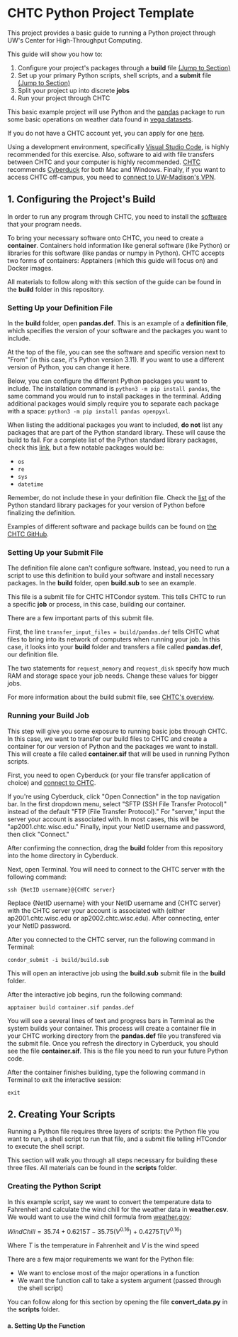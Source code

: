 # CHTC Python Project Template

This project provides a basic guide to running a Python project through UW's Center for High-Throughput Computing.

This guide will show you how to:
1. Configure your project's packages through a **build** file [(Jump to Section)](#1-configuring-the-projects-build)
2. Set up your primary Python scripts, shell scripts, and a **submit** file [(Jump to Section)](#2-creating-your-scripts)
3. Split your project up into discrete **jobs**
4. Run your project through CHTC

This basic example project will use Python and the [pandas](https://pandas.pydata.org) package to run some basic operations on  weather data found in [vega datasets](https://github.com/vega/vega-datasets/tree/main).

If you do not have a CHTC account yet, you can apply for one [here](https://chtc.cs.wisc.edu/uw-research-computing/form.html).

Using a development environment, specifically [Visual Studio Code](https://code.visualstudio.com), is highly recommended for this exercise. Also, software to aid with file transfers between CHTC and your computer is highly recommended. [CHTC](https://chtc.cs.wisc.edu/uw-research-computing/transfer-files-computer) recommends [Cyberduck](https://cyberduck.io) for both Mac and Windows. Finally, if you want to access CHTC off-campus, you need to [connect to UW-Madison's VPN](https://kb.wisc.edu/ns/page.php?id=108255).

## 1. Configuring the Project's Build

In order to run any program through CHTC, you need to install the [software](https://chtc.cs.wisc.edu/uw-research-computing/software-overview-htc) that your program needs. 

To bring your necessary software onto CHTC, you need to create a **container**. Containers hold information like general software (like Python) or libraries for this software  (like pandas or numpy in Python). CHTC accepts two forms of containers: Apptainers (which this guide will focus on) and Docker images.

All materials to follow along with this section of the guide can be found in the **build** folder in this repository.

### Setting Up your Definition File 

In the **build** folder, open **pandas.def**. This is an example of a **definition file**, which specifies the version of your software and the packages you want to include.

At the top of the file, you can see the software and specific version next to "From" (in this case, it's Python version 3.11). If you want to use a different version of Python, you can change it here.

Below, you can configure the different Python packages you want to include. The installation command is `python3 -m pip install pandas`, the same command you would run to install packages in the terminal. Adding additional packages would simply require you to separate each package with a space: `python3 -m pip install pandas openpyxl`. 

When listing the additional packages you want to included, **do not** list any packages that are part of the Python standard library. These will cause the build to fail. For a complete list of the Python standard library packages, check this [link](https://docs.python.org/3/library/index.html), but a few notable packages would be:
* `os`
* `re`
* `sys`
* `datetime`

Remember, do not include these in your definition file. Check the [list](https://docs.python.org/3/library/index.html) of the Python standard library packages for your version of Python before finalizing the definition.

Examples of different software and package builds can be found on [the CHTC GitHub](https://github.com/CHTC/recipes/tree/main/software).

### Setting Up your Submit File

The definition file alone can't configure software. Instead, you need to run a script to use this definition to build your software and install necessary packages. In the **build** folder, open **build.sub** to see an example.

This file is a submit file for CHTC HTCondor system. This tells CHTC to run a specific **job** or process, in this case, building our container.

There are a few important parts of this submit file.

First, the line `transfer_input_files = build/pandas.def` tells CHTC what files to bring into its network of computers when running your job. In this case, it looks into your **build** folder and transfers a file called **pandas.def**, our definition file.

The two statements for `request_memory` and `request_disk` specify how much RAM and storage space your job needs. Change these values for bigger jobs.

For more information about the build submit file, see [CHTC's overview](https://chtc.cs.wisc.edu/uw-research-computing/inter-submit). 

### Running your Build Job

This step will give you some exposure to running basic jobs through CHTC. In this case, we want to transfer our build files to CHTC and create a container for our version of Python and the packages we want to install. This will create a file called **container.sif** that will be used in running Python scripts.

First, you need to open Cyberduck (or your file transfer application of choice) and [connect to CHTC](https://chtc.cs.wisc.edu/uw-research-computing/connecting).

If you're using Cyberduck, click "Open Connection" in the top navigation bar. In the first dropdown menu, select "SFTP (SSH File Transfer Protocol)" instead of the default "FTP (File Transfer Protocol)." For "server," input the server your account is associated with. In most cases, this will be "ap2001.chtc.wisc.edu." Finally, input your NetID username and password, then click "Connect."

After confirming the connection, drag the **build** folder from this repository into the home directory in Cyberduck.

Next, open Terminal. You will need to connect to the CHTC server with the following command:
```
ssh {NetID username}@{CHTC server}
```
Replace {NetID username} with your NetID username and {CHTC server} with the CHTC server your account is associated with (either ap2001.chtc.wisc.edu or ap2002.chtc.wisc.edu). After connecting, enter your NetID password.

After you connected to the CHTC server, run the following command in Terminal:
```
condor_submit -i build/build.sub
```
This will open an interactive job using the **build.sub** submit file in the **build** folder.

After the interactive job begins, run the following command:
```
apptainer build container.sif pandas.def
```

You will see a several lines of text and progress bars in Terminal as the system builds your container. This process will create a container file in your CHTC working directory from the **pandas.def** file you transfered via the submit file. Once you refresh the directory in Cyberduck, you should see the file **container.sif**. This is the file you need to run your future Python code.

After the container finishes building, type the following command in Terminal to exit the interactive session:

```
exit
```

## 2. Creating Your Scripts

Running a Python file requires three layers of scripts: the Python file you want to run, a shell script to run that file, and a submit file telling HTCondor to execute the shell script. 

This section will walk you through all steps necessary for building these three files. All materials can be found in the **scripts** folder.

### Creating the Python Script

In this example script, say we want to convert the temperature data to Fahrenheit and calculate the wind chill for the weather data in **weather.csv**. We would want to use the wind chill formula from [weather.gov](https://www.weather.gov/safety/cold-wind-chill-chart):

$Wind Chill = 35.74 + 0.6215T - 35.75(V^{0.16}) + 0.4275T(V^{0.16})$

Where $T$ is the temperature in Fahrenheit and $V$ is the wind speed

There are a few major requirements we want for the Python file:
* We want to enclose most of the major operations in a function
* We want the function call to take a system argument (passed through the shell script)

You can follow along for this section by opening the file **convert_data.py** in the **scripts** folder.

#### a. Setting Up the Function